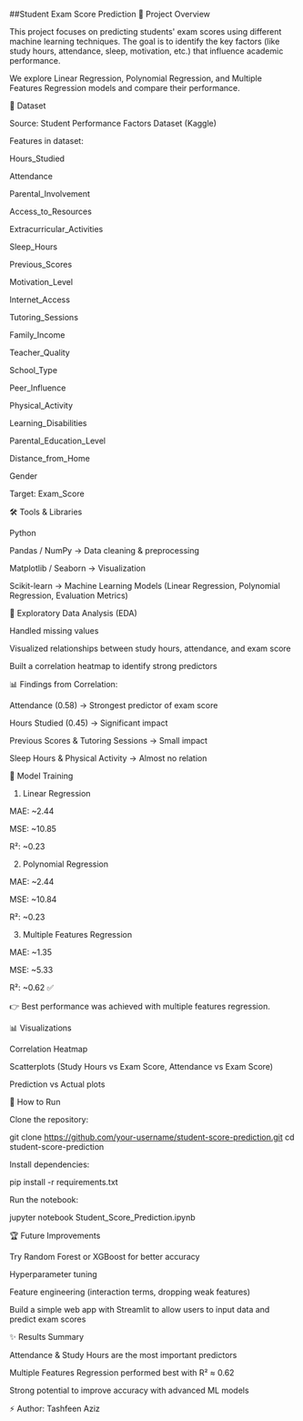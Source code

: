 ##Student Exam Score Prediction
📌 Project Overview

This project focuses on predicting students' exam scores using different machine learning techniques. The goal is to identify the key factors (like study hours, attendance, sleep, motivation, etc.) that influence academic performance.

We explore Linear Regression, Polynomial Regression, and Multiple Features Regression models and compare their performance.

📂 Dataset

Source: Student Performance Factors Dataset (Kaggle)

Features in dataset:

Hours_Studied

Attendance

Parental_Involvement

Access_to_Resources

Extracurricular_Activities

Sleep_Hours

Previous_Scores

Motivation_Level

Internet_Access

Tutoring_Sessions

Family_Income

Teacher_Quality

School_Type

Peer_Influence

Physical_Activity

Learning_Disabilities

Parental_Education_Level

Distance_from_Home

Gender

Target: Exam_Score

🛠️ Tools & Libraries

Python

Pandas / NumPy → Data cleaning & preprocessing

Matplotlib / Seaborn → Visualization

Scikit-learn → Machine Learning Models (Linear Regression, Polynomial Regression, Evaluation Metrics)

🔎 Exploratory Data Analysis (EDA)

Handled missing values

Visualized relationships between study hours, attendance, and exam score

Built a correlation heatmap to identify strong predictors

📊 Findings from Correlation:

Attendance (0.58) → Strongest predictor of exam score

Hours Studied (0.45) → Significant impact

Previous Scores & Tutoring Sessions → Small impact

Sleep Hours & Physical Activity → Almost no relation

🤖 Model Training
1. Linear Regression

MAE: ~2.44

MSE: ~10.85

R²: ~0.23

2. Polynomial Regression

MAE: ~2.44

MSE: ~10.84

R²: ~0.23

3. Multiple Features Regression

MAE: ~1.35

MSE: ~5.33

R²: ~0.62 ✅

👉 Best performance was achieved with multiple features regression.

📊 Visualizations

Correlation Heatmap

Scatterplots (Study Hours vs Exam Score, Attendance vs Exam Score)

Prediction vs Actual plots

🚀 How to Run

Clone the repository:

git clone https://github.com/your-username/student-score-prediction.git
cd student-score-prediction


Install dependencies:

pip install -r requirements.txt


Run the notebook:

jupyter notebook Student_Score_Prediction.ipynb

🏆 Future Improvements

Try Random Forest or XGBoost for better accuracy

Hyperparameter tuning

Feature engineering (interaction terms, dropping weak features)

Build a simple web app with Streamlit to allow users to input data and predict exam scores

✨ Results Summary

Attendance & Study Hours are the most important predictors

Multiple Features Regression performed best with R² ≈ 0.62

Strong potential to improve accuracy with advanced ML models

⚡ Author: Tashfeen Aziz
